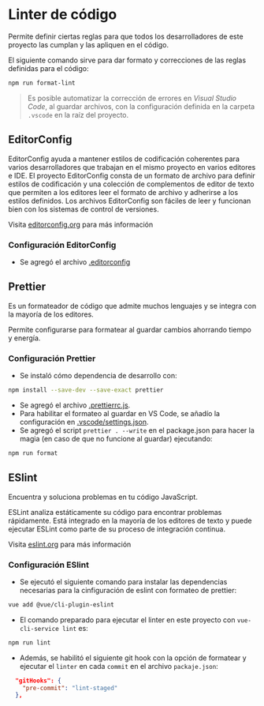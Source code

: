 # Linter de código

Permite definir ciertas reglas para que todos los desarrolladores de este proyecto las cumplan y las apliquen en el código.

El siguiente comando sirve para dar formato y correcciones de las reglas definidas para el código:

```sh
npm run format-lint
```

> Es posible automatizar la corrección de errores en _Visual Studio Code_, al guardar archivos, con la configuración definida en la carpeta `.vscode` en la raíz del proyecto.

## EditorConfig

EditorConfig ayuda a mantener estilos de codificación coherentes para varios desarrolladores que trabajan en el mismo proyecto en varios editores e IDE. El proyecto EditorConfig consta de un formato de archivo para definir estilos de codificación y una colección de complementos de editor de texto que permiten a los editores leer el formato de archivo y adherirse a los estilos definidos. Los archivos EditorConfig son fáciles de leer y funcionan bien con los sistemas de control de versiones.

Visita [editorconfig.org](https://editorconfig.org) para más información

### Configuración EditorConfig

- Se agregó el archivo [.editorconfig](./.editorconfig)

## Prettier

Es un formateador de código que admite muchos lenguajes y se integra con la mayoría de los editores.

Permite configurarse para formatear al guardar cambios ahorrando tiempo y energía.

### Configuración Prettier

- Se instaló cómo dependencia de desarrollo con:

```sh
npm install --save-dev --save-exact prettier
```

- Se agregó el archivo [.prettierrc.js](./.prettierrc.js).
- Para habilitar el formateo al guardar en VS Code, se añadío la configuración en [.vscode/settings.json](./.vscode/settings.json).
- Se agregó el script `prettier . --write` en el package.json para hacer la magia (en caso de que no funcione al guardar) ejecutando:

```sh
npm run format
```

## ESlint

Encuentra y soluciona problemas en tu código JavaScript.

ESLint analiza estáticamente su código para encontrar problemas rápidamente. Está integrado en la mayoría de los editores de texto y puede ejecutar ESLint como parte de su proceso de integración continua.

Visita [eslint.org](https://eslint.org) para más información

### Configuración ESlint

- Se ejecutó el siguiente comando para instalar las dependencias necesarias para la cinfiguración de eslint con formateo de prettier:

```sh
vue add @vue/cli-plugin-eslint
```

- El comando preparado para ejecutar el linter en este proyecto con `vue-cli-service lint` es:

```sh
npm run lint
```

- Además, se habilitó el siguiente git hook con la opción de formatear y ejecutar el `linter` en cada `commit` en el archivo `packaje.json`:

```json
  "gitHooks": {
    "pre-commit": "lint-staged"
  },
```
